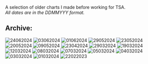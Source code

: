 <link rel="stylesheet" href="assets/css/style.css">
<!-- STYLES ABOVE - DO NOT REMOVE -->

A selection of older charts I made before working for TSA.\
*All dates are in the DDMMYYY format.*


## Archive:

<img src="https://miiiiiilaaaan.github.io/PoliticalChart/Archive/24062024.png" alt="24062024">

<img src="https://miiiiiilaaaan.github.io/PoliticalChart/Archive/03062024.png" alt="03062024">

<img src="https://miiiiiilaaaan.github.io/PoliticalChart/Archive/01062024.png" alt="01062024">

<img src="https://miiiiiilaaaan.github.io/PoliticalChart/Archive/29052024.png" alt="29052024">

<img src="https://miiiiiilaaaan.github.io/PoliticalChart/Archive/23052024.png" alt="23052024">

<img src="https://miiiiiilaaaan.github.io/PoliticalChart/Archive/20052024.png" alt="20052024">

<img src="https://miiiiiilaaaan.github.io/PoliticalChart/Archive/09052024.png" alt="09052024">

<img src="https://miiiiiilaaaan.github.io/PoliticalChart/Archive/23042024.png" alt="23042024">

<img src="https://miiiiiilaaaan.github.io/PoliticalChart/Archive/29032024.png" alt="29032024">

<img src="https://miiiiiilaaaan.github.io/PoliticalChart/Archive/19032024.png" alt="19032024">

<img src="https://miiiiiilaaaan.github.io/PoliticalChart/Archive/12032024.png" alt="12032024">

<img src="https://miiiiiilaaaan.github.io/PoliticalChart/Archive/08032024.png" alt="08032024">

<img src="https://miiiiiilaaaan.github.io/PoliticalChart/Archive/07032024.png" alt="07032024">

<img src="https://miiiiiilaaaan.github.io/PoliticalChart/Archive/05032024.png" alt="05032024">

<img src="https://miiiiiilaaaan.github.io/PoliticalChart/Archive/04032024.png" alt="04032024">

<img src="https://miiiiiilaaaan.github.io/PoliticalChart/Archive/03032024.png" alt="03032024">

<img src="https://miiiiiilaaaan.github.io/PoliticalChart/Archive/01032024.png" alt="01032024">

<img src="https://miiiiiilaaaan.github.io/PoliticalChart/Archive/22022023.png" alt="22022023">